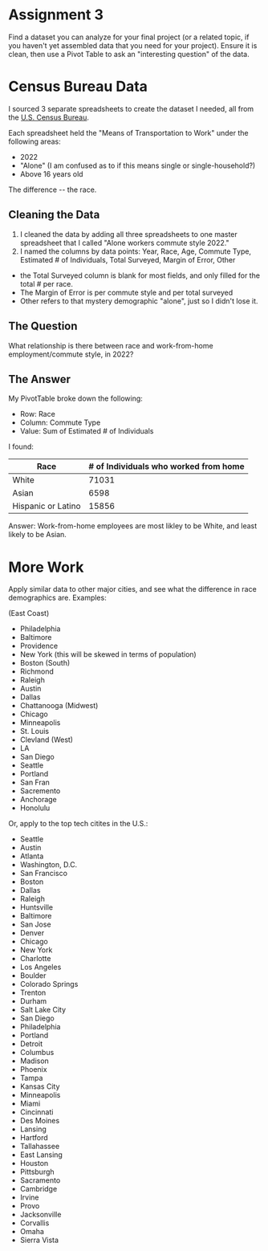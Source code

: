 # Assignment 3

Find a dataset you can analyze for your final project (or a related topic, if you haven't yet assembled data that you need for your project). Ensure it is clean, then use a Pivot Table to ask an "interesting question" of the data.

# Census Bureau Data

I sourced 3 separate spreadsheets to create the dataset I needed, all from the [U.S. Census Bureau](https://data.census.gov/table/ACSDT1Y2022.B08105A?q=worked+from+home+in+district+of+columbia+in+2022).

Each spreadsheet held the "Means of Transportation to Work" under the following areas:
* 2022
* "Alone" (I am confused as to if this means single or single-household?)
* Above 16 years old

The difference -- the race.

## Cleaning the Data

1. I cleaned the data by adding all three spreadsheets to one master spreadsheet that I called "Alone workers commute style 2022."
2. I named the columns by data points: Year, Race, Age, Commute Type, Estimated # of Individuals, Total Surveyed, Margin of Error, Other
* the Total Surveyed column is blank for most fields, and only filled for the total # per race.
* The Margin of Error is per commute style and per total surveyed
* Other refers to that mystery demographic "alone", just so I didn't lose it.

## The Question
What relationship is there between race and work-from-home employment/commute style, in 2022?

## The Answer
My PivotTable broke down the following:
* Row: Race
* Column: Commute Type
* Value: Sum of Estimated # of Individuals

I found: 

| Race | # of Individuals who worked from home | 
| --- | ---|
| White | 71031|
| Asian | 6598|
| Hispanic or Latino |15856|

Answer: Work-from-home employees are most likley to be White, and least likely to be Asian. 

# More Work
Apply similar data to other major cities, and see what the difference in race demographics are. Examples: 

(East Coast)
* Philadelphia
* Baltimore
* Providence
* New York (this will be skewed in terms of population)
* Boston
(South)
* Richmond
* Raleigh
* Austin
* Dallas
* Chattanooga
(Midwest)
* Chicago
* Minneapolis
* St. Louis
* Clevland
(West)
* LA
* San Diego
* Seattle
* Portland
* San Fran
* Sacremento
* Anchorage
* Honolulu

Or, apply to the top tech citites in the U.S.: 

* Seattle
* Austin
* Atlanta
* Washington, D.C.
* San Francisco
* Boston
* Dallas
* Raleigh
* Huntsville
* Baltimore
* San Jose
* Denver
* Chicago
* New York
* Charlotte
* Los Angeles
* Boulder
* Colorado Springs
* Trenton
* Durham
* Salt Lake City
* San Diego
* Philadelphia
* Portland
* Detroit
* Columbus
* Madison
* Phoenix
* Tampa
* Kansas City
* Minneapolis
* Miami
* Cincinnati
* Des Moines
* Lansing
* Hartford
* Tallahassee
* East Lansing
* Houston
* Pittsburgh
* Sacramento
* Cambridge
* Irvine
* Provo
* Jacksonville
* Corvallis
* Omaha
* Sierra Vista
